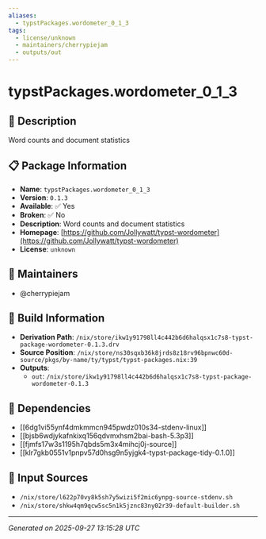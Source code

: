 ```yaml
---
aliases:
  - typstPackages.wordometer_0_1_3
tags:
  - license/unknown
  - maintainers/cherrypiejam
  - outputs/out
---
```


# typstPackages.wordometer_0_1_3

## 📝 Description

Word counts and document statistics

## 📋 Package Information

- **Name**: `typstPackages.wordometer_0_1_3`
- **Version**: `0.1.3`
- **Available**: ✅ Yes
- **Broken**: ✅ No
- **Description**: Word counts and document statistics
- **Homepage**: [https://github.com/Jollywatt/typst-wordometer](https://github.com/Jollywatt/typst-wordometer)
- **License**: `unknown`
## 👥 Maintainers

- @cherrypiejam


## 🔧 Build Information

- **Derivation Path**: `/nix/store/ikw1y91798ll4c442b6d6halqsx1c7s8-typst-package-wordometer-0.1.3.drv`
- **Source Position**: `/nix/store/ns30sqxb36k8jrds8z18rv96bpnwc60d-source/pkgs/by-name/ty/typst/typst-packages.nix:39`
- **Outputs**:
  - `out`:  `/nix/store/ikw1y91798ll4c442b6d6halqsx1c7s8-typst-package-wordometer-0.1.3`

## 🔗 Dependencies

- [[6dg1vi55ynf4dmkmmcn945pwdz010s34-stdenv-linux]]
- [[bjsb6wdjykafnkixq156qdvmxhsm2bai-bash-5.3p3]]
- [[fjmfs17w3s1195h7qbds5m3x4mihcj0j-source]]
- [[klr7gkb0551v1pnpv57d0hsg9n5yjgk4-typst-package-tidy-0.1.0]]

## 📁 Input Sources

- `/nix/store/l622p70vy8k5sh7y5wizi5f2mic6ynpg-source-stdenv.sh`
- `/nix/store/shkw4qm9qcw5sc5n1k5jznc83ny02r39-default-builder.sh`

---
*Generated on 2025-09-27 13:15:28 UTC*
